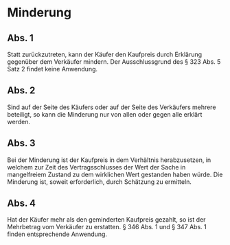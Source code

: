 # Minderung



## Abs. 1

 Statt zurückzutreten, kann der Käufer den Kaufpreis durch Erklärung gegenüber dem Verkäufer mindern. Der Ausschlussgrund des § 323 Abs. 5 Satz 2 findet keine Anwendung.

## Abs. 2

 Sind auf der Seite des Käufers oder auf der Seite des Verkäufers mehrere beteiligt, so kann die Minderung nur von allen oder gegen alle erklärt werden.

## Abs. 3

 Bei der Minderung ist der Kaufpreis in dem Verhältnis herabzusetzen, in welchem zur Zeit des Vertragsschlusses der Wert der Sache in mangelfreiem Zustand zu dem wirklichen Wert gestanden haben würde. Die Minderung ist, soweit erforderlich, durch Schätzung zu ermitteln.

## Abs. 4

 Hat der Käufer mehr als den geminderten Kaufpreis gezahlt, so ist der Mehrbetrag vom Verkäufer zu erstatten. § 346 Abs. 1 und § 347 Abs. 1 finden entsprechende Anwendung. 

